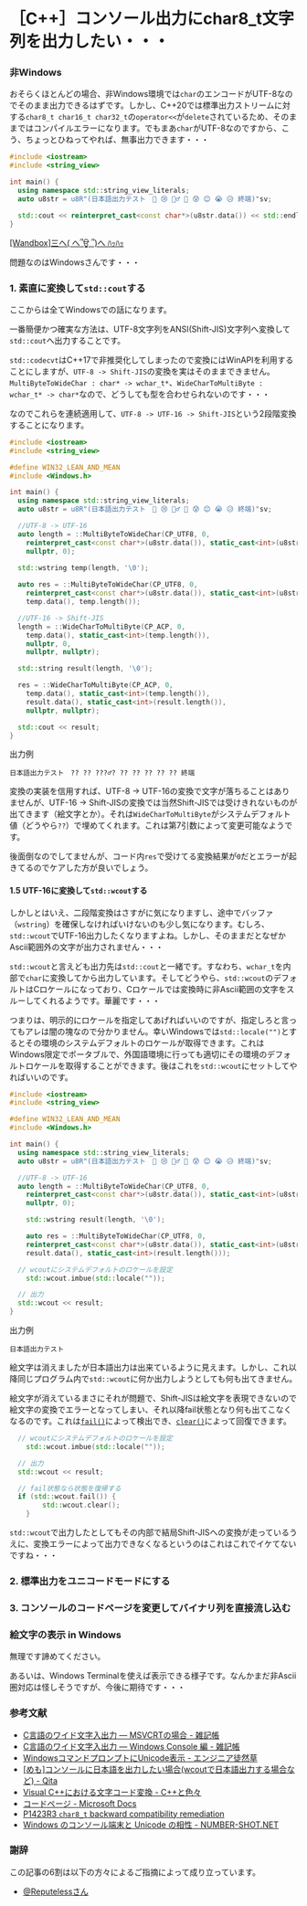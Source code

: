 # ［C++］コンソール出力にchar8_t文字列を出力したい・・・

### 非Windows

おそらくほとんどの場合、非Windows環境では`char`のエンコードがUTF-8なのでそのまま出力できるはずです。しかし、C++20では標準出力ストリームに対する`char8_t char16_t char32_t`の`operator<<`が`delete`されているため、そのままではコンパイルエラーになります。でもまあ`char`がUTF-8なのですから、こう、ちょっとひねってやれば、無事出力できます・・・

```cpp
#include <iostream>
#include <string_view>

int main() {
  using namespace std::string_view_literals;
  auto u8str = u8R"(日本語出力テスト　🤔 😢 🙇‍♂️ 🎉 😰 😊 😭 😥 終端)"sv;

  std::cout << reinterpret_cast<const char*>(u8str.data()) << std::endl;
}
```
[[Wandbox]三へ( へ՞ਊ ՞)へ ﾊｯﾊｯ](https://wandbox.org/permlink/xPs4T0lwjqQaVuzl)

問題なのはWindowsさんです・・・

### 1. 素直に変換して`std::cout`する

ここからは全てWindowsでの話になります。

一番簡便かつ確実な方法は、UTF-8文字列をANSI(Shift-JIS)文字列へ変換して`std::cout`へ出力することです。

`std::codecvt`はC++17で非推奨化してしまったので変換にはWinAPIを利用することにしますが、`UTF-8 -> Shift-JIS`の変換を実はそのままできません。`MultiByteToWideChar : char* -> wchar_t*`、`WideCharToMultiByte : wchar_t* -> char*`なので、どうしても型を合わせられないのです・・・

なのでこれらを連続適用して、`UTF-8 -> UTF-16 -> Shift-JIS`という2段階変換することになります。

```cpp
#include <iostream>
#include <string_view>

#define WIN32_LEAN_AND_MEAN
#include <Windows.h>

int main() {
  using namespace std::string_view_literals;
  auto u8str = u8R"(日本語出力テスト　🤔 😢 🙇‍♂️ 🎉 😰 😊 😭 😥 終端)"sv;

  //UTF-8 -> UTF-16
  auto length = ::MultiByteToWideChar(CP_UTF8, 0, 
    reinterpret_cast<const char*>(u8str.data()), static_cast<int>(u8str.length()),
    nullptr, 0);
  
  std::wstring temp(length, '\0');

  auto res = ::MultiByteToWideChar(CP_UTF8, 0,
    reinterpret_cast<const char*>(u8str.data()), static_cast<int>(u8str.length()),
    temp.data(), temp.length());

  //UTF-16 -> Shift-JIS
  length = ::WideCharToMultiByte(CP_ACP, 0,
    temp.data(), static_cast<int>(temp.length()),
    nullptr, 0,
    nullptr, nullptr);

  std::string result(length, '\0');

  res = ::WideCharToMultiByte(CP_ACP, 0,
    temp.data(), static_cast<int>(temp.length()),
    result.data(), static_cast<int>(result.length()),
    nullptr, nullptr);

  std::cout << result;
}
```

出力例
```
日本語出力テスト　?? ?? ???♂? ?? ?? ?? ?? ?? 終端
```

変換の実装を信用すれば、UTF-8 -> UTF-16の変換で文字が落ちることはありませんが、UTF-16 -> Shift-JISの変換では当然Shift-JISでは受けきれないものが出てきます（絵文字とか）。それは`WideCharToMultiByte`がシステムデフォルト値（どうやら`??`）で埋めてくれます。これは第7引数によって変更可能なようです。

後面倒なのでしてませんが、コード内`res`で受けてる変換結果が`0`だとエラーが起きてるのでケアした方が良いでしょう。

#### 1.5 UTF-16に変換して`std::wcout`する

しかしとはいえ、二段階変換はさすがに気になりますし、途中でバッファ（`wstring`）を確保しなければいけないのも少し気になります。むしろ、`std::wcout`でUTF-16出力したくなりますよね。しかし、そのままだとなぜかAscii範囲外の文字が出力されません・・・

`std::wcout`と言えども出力先は`std::cout`と一緒です。すなわち、`wchar_t`を内部で`char`に変換してから出力しています。そしてどうやら、`std::wcout`のデフォルトはCロケールになっており、Cロケールでは変換時に非Ascii範囲の文字をスルーしてくれるようです。華麗です・・・

つまりは、明示的にロケールを指定してあげればいいのですが、指定しろと言ってもアレは闇の塊なので分かりません。幸いWindowsでは`std::locale("")`とするとその環境のシステムデフォルトのロケールが取得できます。これはWindows限定でポータブルで、外国語環境に行っても適切にその環境のデフォルトロケールを取得することができます。後はこれを`std::wcout`にセットしてやればいいのです。

```cpp
#include <iostream>
#include <string_view>

#define WIN32_LEAN_AND_MEAN
#include <Windows.h>

int main() {
  using namespace std::string_view_literals;
  auto u8str = u8R"(日本語出力テスト　🤔 😢 🙇‍♂️ 🎉 😰 😊 😭 😥 終端)"sv;

  //UTF-8 -> UTF-16
  auto length = ::MultiByteToWideChar(CP_UTF8, 0, 
    reinterpret_cast<const char*>(u8str.data()), static_cast<int>(u8str.length()),
    nullptr, 0);

	std::wstring result(length, '\0');

	auto res = ::MultiByteToWideChar(CP_UTF8, 0,
    reinterpret_cast<const char*>(u8str.data()), static_cast<int>(u8str.length()),
    result.data(), static_cast<int>(result.length()));

  // wcoutにシステムデフォルトのロケールを設定
	std::wcout.imbue(std::locale(""));

  // 出力
  std::wcout << result;
}
```

出力例
```
日本語出力テスト　
```

絵文字は消えましたが日本語出力は出来ているように見えます。しかし、これ以降同じプログラム内で`std::wcout`に何か出力しようとしても何も出てきません。

絵文字が消えているまさにそれが問題で、Shift-JISは絵文字を表現できないので絵文字の変換でエラーとなってしまい、それ以降fail状態となり何も出てこなくなるのです。これは[`fail()`](https://cpprefjp.github.io/reference/ios/basic_ios/fail.html)によって検出でき、[`clear()`](https://cpprefjp.github.io/reference/ios/basic_ios/clear.html)によって回復できます。

```cpp
  // wcoutにシステムデフォルトのロケールを設定
	std::wcout.imbue(std::locale(""));

  // 出力
  std::wcout << result;

  // fail状態なら状態を復帰する
  if (std::wcout.fail()) {
		std::wcout.clear();
	}
```

`std::wcout`で出力したとしてもその内部で結局Shift-JISへの変換が走っているうえに、変換エラーによって出力できなくなるというのはこれはこれでイケてないですね・・・

### 2. 標準出力をユニコードモードにする

### 3. コンソールのコードページを変更してバイナリ列を直接流し込む

### 絵文字の表示 in Windows

無理です諦めてください。

あるいは、Windows Terminalを使えば表示できる様子です。なんかまだ非Ascii圏対応は怪しそうですが、今後に期待です・・・

### 参考文献

- [C言語のワイド文字入出力 — MSVCRTの場合 - 雑記帳](https://blog.miz-ar.info/2017/01/wide-stdio-msvcrt/)
- [C言語のワイド文字入出力 — Windows Console 編 - 雑記帳](https://blog.miz-ar.info/2017/01/wide-stdio-on-windows-console/)
- [WindowsコマンドプロンプトにUnicode表示 - エンジニア徒然草](http://mitaka1954.cocolog-nifty.com/blog/2013/01/windowsunicode-.html)
- [[めも]コンソールに日本語を出力したい場合(wcoutで日本語出力する場合など) - Qita](https://qiita.com/toris-birds/items/5443777ad0bb0ae05d3b)
- [Visual C++における文字コード変換 - C++と色々](https://nekko1119.hatenablog.com/entry/2017/01/02/054629)
- [コードページ - Microsoft Docs](https://docs.microsoft.com/ja-jp/cpp/c-runtime-library/code-pages?view=vs-2019)
- [P1423R3 `char8_t` backward compatibility remediation](http://www.open-std.org/jtc1/sc22/wg21/docs/papers/2019/p1423r3.html)
- [Windows のコンソール端末と Unicode の相性 - NUMBER-SHOT.NET](https://number-shot.net/blog/windows-console-terminal-with-unicode/)

### 謝辞

この記事の6割は以下の方々によるご指摘によって成り立っています。

- [@Reputelessさん](https://twitter.com/Reputeless/status/1243960591745605633)

